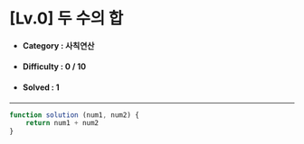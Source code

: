 # [Lv.0] 두 수의 합 
* #### Category : 사칙연산 
* #### Difficulty : 0 / 10  
* #### Solved : 1

<hr />

```js
function solution (num1, num2) {
	return num1 + num2 
}
```